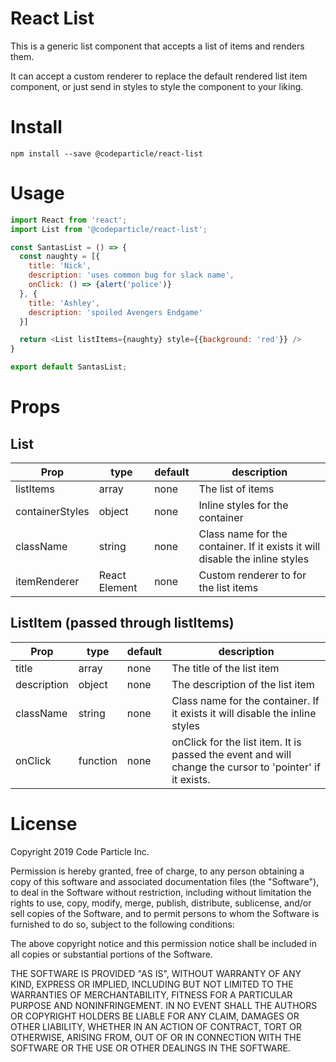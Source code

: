 <h1>React List</h1>

This is a generic list component that accepts a list of items and renders them.

It can accept a custom renderer to replace the default rendered list item component, or just send in styles to style the component to your liking.

<h1>Install</h1>
<code>npm install --save @codeparticle/react-list</code>

<h1>Usage</h1>

```javascript
import React from 'react';
import List from '@codeparticle/react-list';

const SantasList = () => {
  const naughty = [{
    title: 'Nick',
    description: 'uses common bug for slack name',
    onClick: () => {alert('police')}
  }, {
    title: 'Ashley',
    description: 'spoiled Avengers Endgame'
  }]

  return <List listItems={naughty} style={{background: 'red'}} />
}

export default SantasList;
```

<h1>Props</h1>
<h2>List</h2>

Prop | type | default | description
---- | ---- | ------- | -----------
|listItems|array|none|The list of items|
|containerStyles|object|none|Inline styles for the container|
|className|string|none|Class name for the container. If it exists it will disable the inline styles|
|itemRenderer|React Element|none|Custom renderer to for the list items|

<h2>ListItem (passed through listItems)</h2>

|Prop|type|default|description|
|----|----|-------|-----------|
|title|array|none|The title of the list item|
|description|object|none|The description of the list item|
|className|string|none|Class name for the container. If it exists it will disable the inline styles|
|onClick|function|none|onClick for the list item. It is passed the event and will change the cursor to 'pointer' if it exists.|

<h1>License</h1>
Copyright 2019 Code Particle Inc.

Permission is hereby granted, free of charge, to any person obtaining a copy of this software and associated documentation files (the "Software"), to deal in the Software without restriction, including without limitation the rights to use, copy, modify, merge, publish, distribute, sublicense, and/or sell copies of the Software, and to permit persons to whom the Software is furnished to do so, subject to the following conditions:

The above copyright notice and this permission notice shall be included in all copies or substantial portions of the Software.

THE SOFTWARE IS PROVIDED "AS IS", WITHOUT WARRANTY OF ANY KIND, EXPRESS OR IMPLIED, INCLUDING BUT NOT LIMITED TO THE WARRANTIES OF MERCHANTABILITY, FITNESS FOR A PARTICULAR PURPOSE AND NONINFRINGEMENT. IN NO EVENT SHALL THE AUTHORS OR COPYRIGHT HOLDERS BE LIABLE FOR ANY CLAIM, DAMAGES OR OTHER LIABILITY, WHETHER IN AN ACTION OF CONTRACT, TORT OR OTHERWISE, ARISING FROM, OUT OF OR IN CONNECTION WITH THE SOFTWARE OR THE USE OR OTHER DEALINGS IN THE SOFTWARE.